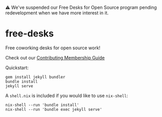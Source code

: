 :warning: We've suspended our Free Desks for Open Source program pending redevelopment when we have more interest in it.

# free-desks
Free coworking desks for open source work!

Check out our [Contributing Membership Guide][contributing]

[contributing]: CONTRIBUTING.md


Quickstart:

```
gem install jekyll bundler
bundle install
jekyll serve
```


A `shell.nix` is included if you would like to use `nix-shell`:

```
nix-shell --run 'bundle install'
nix-shell --run 'bundle exec jekyll serve'
```
